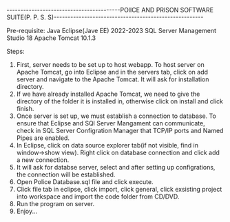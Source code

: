 -----------------------------------------POlICE AND PRISON SOFTWARE SUITE(P. P. S. S)------------------------------------------------------

Pre-requisite:
Java 
Eclipse(Jave EE) 2022-2023 
SQL Server Management Studio 18
Apache Tomcat 10.1.3

Steps:
1. First, server needs to be set up to host webapp. To host server on Apache Tomcat, go into Eclipse and in the servers tab, click on add server and navigate to the Apache Tomcat. It will ask for installation directory.
2. If we have already installed Apache Tomcat, we need to give the directory of the folder it is installed in, otherwise click on install and click finish.
3. Once server is set up, we must establish a connection to database. To ensure that Eclipse and SQl Server Mangament can communicate, check in SQL Server Configration Manager that TCP/IP ports and Named Pipes are enabled.
4. In Eclipse, click on data source explorer tab(if not visible, find in window->show view). Right click on database connection and click add a new connection.
5. It will ask for databse server, select and after setting up configrations, the connection will be established.
6. Open Police Database.sql file and click execute.
7. Click file tab in eclipse, click import, click general, click exsisting project into workspace and import the code folder from CD/DVD. 
8. Run the program on server.
9. Enjoy...
